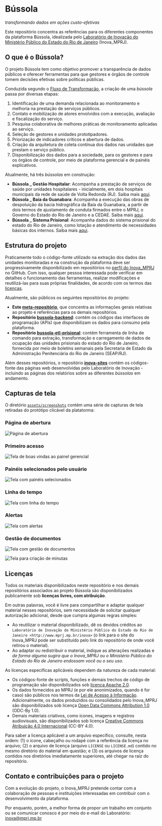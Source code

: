 # Bússola

*transformando dados em ações custo-efetivas*

Este repositório concentra as referências para os diferentes componentes da plataforma Bússola, idealizada pelo [Laboratório de Inovação do Ministério Público do Estado do Rio de Janeiro](http://www.mprj.mp.br/inova) (Inova_MPRJ).

## O que é o Bússola?

O projeto Bússola tem como objetivo promover a transparência de dados públicos e oferecer ferramentas para que gestores e órgãos de controle tomem decisões efetivas sobre políticas públicas.

Conduzida segundo o [Fluxo de Transformação](https://www.mprj.mp.br/inova/fluxotransformacao), a criação de uma *bússola* passa por diversas etapas:

1. Identificação de uma demanda relacionada ao monitoramento e melhoria na prestação de serviços públicos.
1. Contato e mobilização de atores envolvidos com a execução, avaliação e fiscalização do serviço.
1. Pesquisa colaborativa de melhores práticas de monitoramento aplicadas ao serviço.
1. Seleção de gestores e unidades prototipadores.
1. Priorização de indicadores críticos e abertura de dados.
1. Criação da arquitetura de coleta contínua dos dados nas unidades que prestam o serviço público.
1. Disponibilização dos dados para a sociedade, para os gestores e para os órgãos de controle, por meio de plataforma gerencial e de painéis explicativos. 

Atualmente, há três *bússolas* em construção:

- **Bússola _ Gestão Hospitalar**: Acompanha a prestação de serviços de saúde por unidades hospitalares - inicialmente, em dois hospitais municipais da rede de saúde de Volta Redonda (RJ). Saiba mais [aqui](https://www.mprj.mp.br/inova/gestaohospitalar).
- **Bússola _ Baía da Guanabara**: Acompanha a execução das obras de despoluição da bacia hidrográfica da Baía da Guanabara, a partir de dois termos de ajustamento de conduta firmados entre o MPRJ, o Governo do Estado do Rio de Janeiro e a CEDAE. Saiba mais [aqui](http://www.mprj.mp.br/inova/baiaguanabara).
- **Bússola _ Sistema Prisional**: Acompanha dados do sistema prisional do estado do Rio de Janeiro, como lotação e atendimento de necessidades básicas dos internos. Saiba mais [aqui](https://www.mprj.mp.br/inova/sistemaprisional).
    
## Estrutura do projeto

Praticamente todo o código-fonte utilizado na extração dos dados das unidades monitoradas e na construção da plataforma deve ser progressivamente disponibilizado em repositórios no [perfil do Inova_MPRJ](https://github.com/Inova-MPRJ) no GitHub. Com isso, qualquer pessoa interessada pode verificar em detalhes o funcionamento das ferramentas, realizar modificações e reutilizá-las para suas próprias finalidades, de acordo com os termos das [licenças](#licenças).

Atualmente, são públicos os seguintes repositórios do projeto:

- **Este [meta-repositório](https://github.com/Inova-MPRJ/bussola)**, que concentra as informações gerais relativas ao projeto e referências para os demais repositórios.
- **Repositório [bussola-backend](https://github.com/Inova-MPRJ/bussola-backend)**: contém os códigos das interfaces de programação (APIs) que disponibilizam os dados para consumo pela plataforma.
- **Repositório [bussola-etl-prisional](https://github.com/Inova-MPRJ/bussola-etl-prisional)**: contém ferramenta de linha de comando para extração, transformação e carregamento de dados de ocupação das unidades prisionais do estado do Rio de Janeiro, fornecida por meio de boletins semanais pela Secretaria de Estado da Administração Penitenciária do Rio de Janeiro (SEAP/RJ).

Além desses repositórios, o repositório **[inova-sites](https://github.com/Inova-MPRJ/inova-sites)** contém os códigos-fonte das páginas web desenvolvidas pelo Laboratório de Inovação - incluindo as páginas dos relatórios sobre as diferentes *bússolas* em andamento.

## Capturas de tela

O diretório [`assets/screenshots`](./assets/screenshots) contém uma série de capturas de tela retiradas do protótipo clicável da platatorma:

### Página de abertura

![Página de abertura](./assets/screenshots/abertura.svg)

### Primeiro acesso

![Tela de boas vindas ao painel gerencial](./assets/screenshots/primeira_entrada_01.svg)

### Painéis selecionados pelo usuário

![Tela com painéis selecionados](./assets/screenshots/painel_02.svg)

### Linha do tempo

![Tela com linha do tempo](./assets/screenshots/linha_tempo_02.svg)

### Alertas

![Tela com alertas](./assets/screenshots/alertas_01.svg)

### Gestão de documentos

![Tela com gestão de documentos](./assets/screenshots/documentos_01.svg)

![Tela para criação de minutas](./assets/screenshots/documentos_03.png)

## Licenças

Todos os materiais disponibilizados neste repositório e nos demais repositórios associados ao projeto Bússola são disponibilizados publicamente sob **licenças livres, com atribuição**.

Em outras palavras, você é livre para compartilhar e adaptar qualquer material nesses repositórios, sem necessidade de solicitar qualquer autorização adicional, desde que cumpra algumas regras simples:

- Ao reutilizar o material disponibilizado, dê os devidos créditos ao `Laboratório de Inovação do Ministério Público do Estado do Rio de Janeiro <http://www.mprj.mp.br/inova>` (o link para o site do Inova_MPRJ pode ser substituído pelo link do repositório de onde você retirou o material).
- Ao adaptar ou redistribuir o material, indique as alterações realizadas e *de forma alguma sugira que o Inova_MPRJ ou o Ministério Público do Estado do Rio de Janeiro endossam você ou o seu uso*.

As licenças específicas aplicáveis dependem da natureza de cada material:

- Os códigos-fonte de scripts, funções e demais trechos de código de programação são disponibilizados sob [licença Apache 2.0](https://www.apache.org/licenses/LICENSE-2.0).
- Os dados fornecidos ao MPRJ (e por ele anonimizados, quando é for caso) são públicos nos termos da [Lei de Acesso à Informação](http://www.planalto.gov.br/ccivil_03/_ato2011-2014/2011/lei/l12527.htm). Adicionalmente, os dados produzidos ou consolidados pelo Inova_MPRJ são disponibilizados sob licença [Open Data Commons Attribution 1.0](https://opendatacommons.org/licenses/by/1-0/) (ODC-By 1.0).
- Demais materiais criativos, como ícones, imagens e registros audiovisuais, são disponibilizados sob licença [Creative Commons Atribuição 4.0 Internacional](https://creativecommons.org/licenses/by/4.0/deed.pt_BR) (CC-BY 4.0).

Para saber a licença aplicável a um arquivo específico, consulte, nesta ordem: (1) o ícone, cabeçalho ou rodapé com a referência da licença no arquivo; (2) o arquivo de licença (arquivo `LICENSE` ou `LICENSE.md`) contido no mesmo diretório do material em questão; e (3) os arquivos de licença contidos nos diretórios imediatamente superiores, até chegar na raíz do repositório.

## Contato e contribuições para o projeto

Com a evolução do projeto, o Inova_MPRJ pretende contar com a colaboração de pessoas e instituições interessadas em contribuir com o desenvolvimento da plataforma.

Por enquanto, porém, a melhor forma de propor um trabalho em conjunto ou se comunicar conosco é por meio do e-mail do Laboratório: [inova@mprj.mp.br](mailto:inova@mprj.mp.br)
